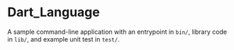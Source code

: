 # Dart_Language
A sample command-line application with an entrypoint in `bin/`, library code
in `lib/`, and example unit test in `test/`.
